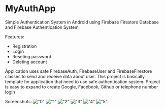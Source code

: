 # MyAuthApp

Simple Authentication System in Android using Firebase Firestore Database and Firebase Authentication System

Features:
  - Registration
  - Login
  - Reseting password
  - Deleting account

Application uses safe FirebaseAuth, FirebaseUser and FirebaseFirestore classes to send and receive data about user. This project is basically template for application that need to use safe authentication system. Project is easy to expand to create Google, Facebook, Github or telephone number login

Screenshots:
!["0"](/screenshots/main.png)
!["1"](/screenshots/reg.png)
!["2"](/screenshots/res.png)
!["3"](/screenshots/info.png)
!["4"](/screenshots/delete.png)
!["5"](/screenshots/mail.png)
